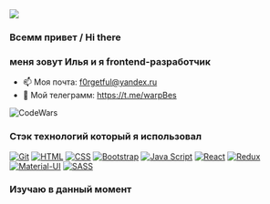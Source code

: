 <img src="https://i.imgur.com/WtVOjr6.gif" />


### Всемм привет / Hi there
### меня зовут Илья и я frontend-разработчик



- 📫 Моя почта: f0rgetful@yandex.ru
- 📱 Мой телеграмм: https://t.me/warpBes

![CodeWars](https://www.codewars.com/users/IlyaBes/badges/large)
### Стэк технологий который я использовал
[![Git](https://shields.io/badge/-Git-f0efe7?logo=git&style=for-the-badge)](https://git-scm.com/)
[![HTML](https://shields.io/badge/-HTML5-E34F26?logo=html5&style=for-the-badge&logoColor=fff)](https://html5book.ru/html-html5/)
[![CSS](https://shields.io/badge/-CSS3-1572B6?logo=css3&style=for-the-badge&logoColor=fff)](https://html5book.ru/osnovy-css/)
[![Bootstrap](https://img.shields.io/badge/-Bootstrap-f9fbfa?logo=bootstrap&style=for-the-badge)](https://getbootstrap.com/)
[![Java Script](https://shields.io/badge/-Java_Script-F7DF1E?logo=javascript&style=for-the-badge&logoColor=222)](https://learn.javascript.ru/)
[![React](https://shields.io/badge/-React-282c34?logo=react&style=for-the-badge)](https://reactjs.org/)
[![Redux](https://shields.io/badge/-Redux-710B77?logo=redux&style=for-the-badge)](https://redux.js.org/)
[![Material-UI](https://img.shields.io/badge/-materialui-1572B6?logo=Material-UI&style=for-the-badge)](https://material-ui.com/ru/)
[![SASS](https://img.shields.io/badge/-Sass-333333?style=for-the-badge&logo=sass)](https://sass-scss.ru/)


### Изучаю в данный момент
